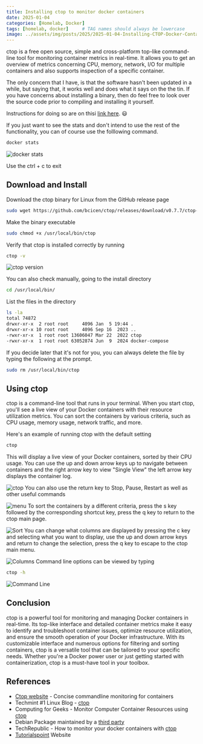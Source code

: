 ```yaml
---
title: Installing ctop to monitor docker containers
date: 2025-01-04
categories: [Homelab, Docker]
tags: [homelab, docker]     # TAG names should always be lowercase
image: ../assets/img/posts/2025/2025-01-04-Installing-CTOP-Docker-Container/screencap.webp
---
```


ctop is a free open source, simple and cross-platform top-like command-line tool for monitoring container metrics in real-time. It allows you to get an overview of metrics concerning CPU, memory, network, I/O for multiple containers and also supports inspection of a specific container.

The only concern that I have, is that the software hasn't been updated in a while, but saying that, it works well and does what it says on the the tin. If you have concerns about installing a binary, then do feel free to look over the source code prior to compiling and installing it yourself.

Instructions for doing so are on thisi [link here](https://github.com/bcicen/ctop/). 😃

If you just want to see the stats and don't intend to use the rest of the functionality, you can of course use the folllowing command.

```bash
docker stats
```

![docker stats](../assets/img/posts/2025/2025-01-04-Installing-CTOP-Docker-Container/docker_stats.webp)

Use the ctrl + c to exit

## Download and Install

Download the ctop binary for Linux from the GitHub release page

```bash
sudo wget https://github.com/bcicen/ctop/releases/download/v0.7.7/ctop-0.7.7-linux-amd64 -O /usr/local/bin/ctop
```

Make the binary executable

```bash
sudo chmod +x /usr/local/bin/ctop
```

Verify that ctop is installed correctly by running

```bash
ctop -v
```

![ctop version](../assets/img/posts/2025/2025-01-04-Installing-CTOP-Docker-Container/ctop_version.webp)

You can also check manually, going to the install directory

```bash
cd /usr/local/bin/
```

List the files in the directory

```bash
ls -la
total 74872
drwxr-xr-x  2 root root     4096 Jan  5 19:44 .
drwxr-xr-x 10 root root     4096 Sep 16  2023 ..
-rwxr-xr-x  1 root root 13606047 Mar 22  2022 ctop
-rwxr-xr-x  1 root root 63052874 Jun  9  2024 docker-compose
```

If you decide later that it's not for you, you can always delete the file by typing the following at the prompt.

```bash
sudo rm /usr/local/bin/ctop
```

## Using ctop

ctop is a command-line tool that runs in your terminal. When you start ctop, you'll see a live view of your Docker containers with their resource utilization metrics. You can sort the containers by various criteria, such as CPU usage, memory usage, network traffic, and more.

Here's an example of running ctop with the default setting

```bash
ctop
```

This will display a live view of your Docker containers, sorted by their CPU usage. You can use the up and down arrow keys up to navigate between containers and the right arrow key to view "Single View" the left arrow key displays the container log.

![ctop](../assets/img/posts/2025/2025-01-04-Installing-CTOP-Docker-Container/ctop.webp)
You can also use the return key to Stop, Pause, Restart as well as other useful commands

![menu](../assets/img/posts/2025/2025-01-04-Installing-CTOP-Docker-Container/menu.webp)
To sort the containers by a different criteria, press the s key followed by the corresponding shortcut key, press the q key to return to the ctop main page.

![Sort](../assets/img/posts/2025/2025-01-04-Installing-CTOP-Docker-Container/sort.webp)
You can change what columns are displayed by pressing the c key and selecting what you want to display, use the up and down arrow keys and return to change the selection, press the q key to escape to the ctop main menu.

![Columns](../assets/img/posts/2025/2025-01-04-Installing-CTOP-Docker-Container/columns.webp)
Command line options can be viewed by typing

```bash
ctop -h
```

![Command Line](../assets/img/posts/2025/2025-01-04-Installing-CTOP-Docker-Container/ctop_commands.webp)

## Conclusion

ctop is a powerful tool for monitoring and managing Docker containers in real-time. Its top-like interface and detailed container metrics make it easy to identify and troubleshoot container issues, optimize resource utilization, and ensure the smooth operation of your Docker infrastructure. With its customizable interface and numerous options for filtering and sorting containers, ctop is a versatile tool that can be tailored to your specific needs. Whether you're a Docker power user or just getting started with containerization, ctop is a must-have tool in your toolbox.

## References

- [Ctop website](https://ctop.sh) - Concise commandline monitoring for containers
- Techmint #1 Linux Blog - [ctop](https://www.tecmint.com/ctop-monitor-docker-containers/)
- Computing for Geeks - Monitor Computer Container Resources using [ctop](https://computingforgeeks.com/monitor-docker-container-resources-using-ctop/)
- Debian Package maintained by a [third party](https://packages.azlux.fr/)
- TechRepublic - How to monitor your docker containers with [ctop](https://www.techrepublic.com/article/how-to-monitor-your-docker-containers-with-ctop/)
- [Tutorialspoint](https://www.tutorialspoint.com/ctop-ndash-top-like-interface-for-monitoring-docker-containers) Website

